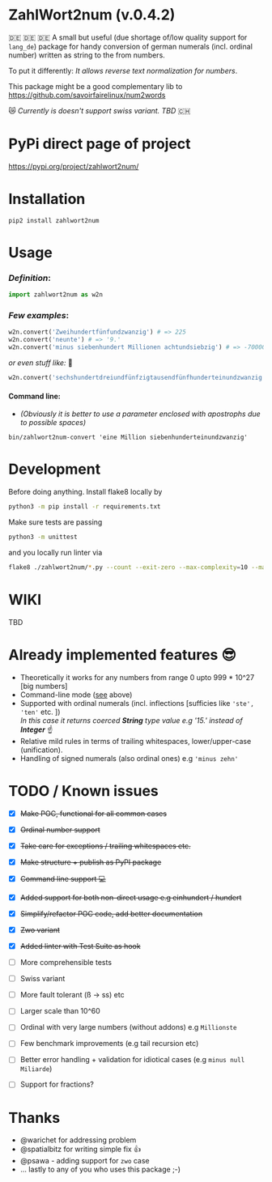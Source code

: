 # ZahlWort2num (v.0.4.2)

:de: :de: :de:
A small but useful (due shortage of/low quality support for `lang_de`) package for handy conversion of german numerals (incl. ordinal number) written as string to the from numbers. 

To put it differently: _It allows reverse text normalization for numbers_.

This package might be a good complementary lib to https://github.com/savoirfairelinux/num2words

:crying_cat_face: _Currently is doesn't support swiss variant. TBD_ :switzerland:

# PyPi direct page of project 
https://pypi.org/project/zahlwort2num/

# Installation

`pip2 install zahlwort2num`

# Usage

### _Definition_: <br />

```python
import zahlwort2num as w2n
```

### _Few examples_: <br />
 ```python
 w2n.convert('Zweihundertfünfundzwanzig') # => 225
 w2n.convert('neunte') # => '9.' 
 w2n.convert('minus siebenhundert Millionen achtundsiebzig') # => -700000078
```
 _or even stuff like:_  :see_no_evil:  <br />
 ```python
 w2n.convert('sechshundertdreiundfünfzigtausendfünfhunderteinundzwanzig') # => 653521
```
 
#### Command line: 

* _(Obviously it is better to use a parameter enclosed with apostrophs due to possible spaces)_
```
bin/zahlwort2num-convert 'eine Million siebenhunderteinundzwanzig'
```

# Development
Before doing anything. Install flake8 locally by 
```bash
python3 -m pip install -r requirements.txt
```

Make sure tests are passing 
```bash
python3 -m unittest
```
and you locally run linter via
```bash
flake8 ./zahlwort2num/*.py --count --exit-zero --max-complexity=10 --max-line-length=127 --statistics
```

# WIKI
TBD

# Already implemented features :sunglasses:
* Theoretically it works for any numbers from range 0 upto 999 * 10^27 [big numbers]
* Command-line mode ([see](#command-line) above)
* Supported with ordinal numerals (incl. inflections [sufficies like `'ste', 'ten'` etc. ])<br />
  _In this case it returns coerced __String__ type value e.g '15.' instead of __Integer___ :point_up: 
* Relative mild rules in terms of trailing whitespaces, lower/upper-case (unification).
* Handling of signed numerals (also ordinal ones) e.g `'minus zehn'`

# TODO / Known issues
- [x] ~~Make POC, functional for all common cases~~
- [x] ~~Ordinal number support~~
- [x] ~~Take care for exceptions / trailing whitespaces etc.~~
- [x] ~~Make structure + publish as PyPI package~~
- [x] ~~Command line support :computer:~~
- [x] ~~Added support for both non-direct usage e.g einhundert / hundert~~
- [x] ~~Simplify/refactor POC code, add better documentation~~
- [x] ~~Zwo variant~~
- [x] ~~Added linter with Test Suite as hook~~
- [ ] More comprehensible tests
- [ ] Swiss variant
- [ ] More fault tolerant (ß -> ss) etc
- [ ] Larger scale than 10^60
- [ ] Ordinal with very large numbers (without addons) e.g `Millionste`
- [ ] Few benchmark improvements (e.g tail recursion etc)
- [ ] Better error handling + validation for idiotical cases (e.g `minus null Miliarde`)

- [ ] Support for fractions?


# Thanks 
- @warichet for addressing problem 
- @spatialbitz for writing simple fix :+1:
- @psawa - adding support for `zwo` case
- ... lastly to any of you who uses this package ;-) 
